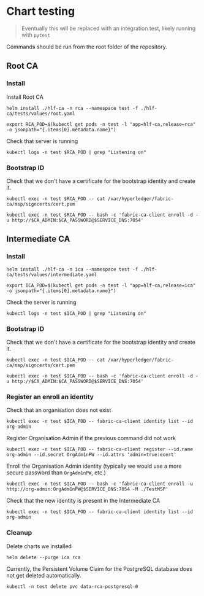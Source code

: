 # Chart testing

> Eventually this will be replaced with an integration test, likely running with `pytest`

Commands should be run from the root folder of the repository.

## Root CA

### Install

Install Root CA

    helm install ./hlf-ca -n rca --namespace test -f ./hlf-ca/tests/values/root.yaml

    export RCA_POD=$(kubectl get pods -n test -l "app=hlf-ca,release=rca" -o jsonpath="{.items[0].metadata.name}")

Check that server is running

    kubectl logs -n test $RCA_POD | grep "Listening on"

### Bootstrap ID

Check that we don't have a certificate for the bootstrap identity and create it.

    kubectl exec -n test $RCA_POD -- cat /var/hyperledger/fabric-ca/msp/signcerts/cert.pem

    kubectl exec -n test $RCA_POD -- bash -c 'fabric-ca-client enroll -d -u http://$CA_ADMIN:$CA_PASSWORD@$SERVICE_DNS:7054'

## Intermediate CA

### Install

    helm install ./hlf-ca -n ica --namespace test -f ./hlf-ca/tests/values/intermediate.yaml

    export ICA_POD=$(kubectl get pods -n test -l "app=hlf-ca,release=ica" -o jsonpath="{.items[0].metadata.name}")

Check the server is running

    kubectl logs -n test $ICA_POD | grep "Listening on"

### Bootstrap ID

Check that we don't have a certificate for the bootstrap identity and create it.

    kubectl exec -n test $ICA_POD -- cat /var/hyperledger/fabric-ca/msp/signcerts/cert.pem

    kubectl exec -n test $ICA_POD -- bash -c 'fabric-ca-client enroll -d -u http://$CA_ADMIN:$CA_PASSWORD@$SERVICE_DNS:7054'

### Register an enroll an identity

Check that an organisation does not exist

    kubectl exec -n test $ICA_POD -- fabric-ca-client identity list --id org-admin

Register Organisation Admin if the previous command did not work

    kubectl exec -n test $ICA_POD -- fabric-ca-client register --id.name org-admin --id.secret OrgAdm1nPW --id.attrs 'admin=true:ecert'

Enroll the Organisation Admin identity (typically we would use a more secure password than `OrgAdm1nPW`, etc.)

    kubectl exec -n test $ICA_POD -- bash -c 'fabric-ca-client enroll -u http://org-admin:OrgAdm1nPW@$SERVICE_DNS:7054 -M ./TestMSP'

Check that the new identity is present in the Intermediate CA

    kubectl exec -n test $ICA_POD -- fabric-ca-client identity list --id org-admin

### Cleanup

Delete charts we installed

    helm delete --purge ica rca

Currently, the Persistent Volume Claim for the PostgreSQL database does not get deleted automatically.

    kubectl -n test delete pvc data-rca-postgresql-0
